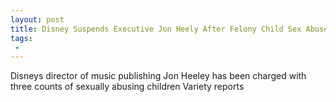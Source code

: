 ```yaml
---
layout: post
title: Disney Suspends Executive Jon Heely After Felony Child Sex Abuse Charges
tags:
 -
---
```

Disneys director of music publishing Jon Heeley has been charged with three counts of sexually abusing children Variety reports
